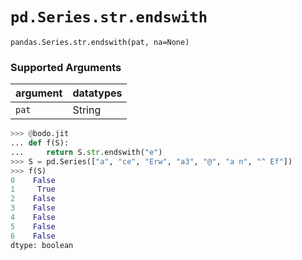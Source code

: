 # `pd.Series.str.endswith`

`pandas.Series.str.endswith(pat, na=None)`

### Supported Arguments

| argument | datatypes |
|-----------------------------|----------------------------------------|
| `pat` | String |

```py
>>> @bodo.jit
... def f(S):
...     return S.str.endswith("e")
>>> S = pd.Series(["a", "ce", "Erw", "a3", "@", "a n", "^ Ef"])
>>> f(S)
0    False
1     True
2    False
3    False
4    False
5    False
6    False
dtype: boolean
```
